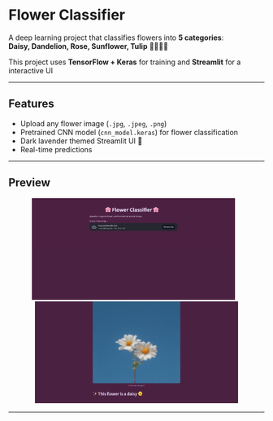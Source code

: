 
# Flower Classifier 

A deep learning project that classifies flowers into **5 categories**:  
**Daisy, Dandelion, Rose, Sunflower, Tulip** 🌼🌻🌹🌷  

This project uses **TensorFlow + Keras** for training and **Streamlit** for a interactive UI 

---

## Features  
- Upload any flower image (`.jpg`, `.jpeg`, `.png`)  
- Pretrained CNN model (`cnn_model.keras`) for flower classification  
- Dark lavender themed Streamlit UI 🌙  
- Real-time predictions 

---

##  Preview  
<p align="center">
  <img src="UI2.png" alt="UI2" width="400px" height="200px"/>
  &nbsp;&nbsp;
  <img src="UI1.png" alt="UI1" width="400px" height="200px"/>
</p>

---
